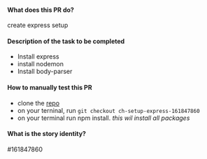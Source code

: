 #### What does this PR do?
create express setup
#### Description of the task to be completed
- Install express
- install nodemon
- Install body-parser
#### How to manually test this PR
- clone the [repo ](https://github.com/olorunwalawrence/biz-connect)
- on your terninal, run `git checkout ch-setup-express-161847860`
- on your terminal run npm install. _this wil install all packages_


#### What is the story identity?

#161847860